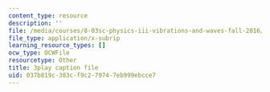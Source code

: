 ```yaml
---
content_type: resource
description: ''
file: /media/courses/8-03sc-physics-iii-vibrations-and-waves-fall-2016/037b819c383cf9c279747eb999ebcce7_T2n6fVybLcU.srt
file_type: application/x-subrip
learning_resource_types: []
ocw_type: OCWFile
resourcetype: Other
title: 3play caption file
uid: 037b819c-383c-f9c2-7974-7eb999ebcce7
---
```

